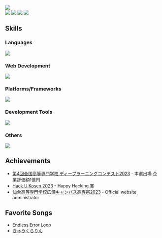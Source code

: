 ![](https://komarev.com/ghpvc/?username=raptech-jp)  
![](https://github-profile-summary-cards.vercel.app/api/cards/profile-details?username=raptech-jp&theme=dracula)
![](https://github-readme-stats.vercel.app/api?username=raptech-jp&count_private=true&show_icons=true&theme=dracula)
![](https://github-readme-stats.vercel.app/api/top-langs/?username=raptech-jp&layout=compact&theme=dracula)
![](https://github-profile-trophy.vercel.app/?username=raptech-jp&theme=onedark)
## Skills
### Languages
![](https://skillicons.dev/icons?i=js,ts,c,cpp,cs,java,py)
### Web Development
![](https://skillicons.dev/icons?i=html,css,react,nextjs,flask,tailwind,bootstrap)
### Platforms/Frameworks
![](https://skillicons.dev/icons?i=wordpress,docker,raspberrypi,linux,gcp)
### Development Tools
![](https://skillicons.dev/icons?i=nginx,github,vim,emacs,vscode,visualstudio)
### Others
![](https://skillicons.dev/icons?i=md,discord)

## Achievements
- [第4回全国高等専門学校 ディープラーニングコンテスト2023](https://dcon.ai/2023/) - 本選出場 企業評価額1億円
- [Hack U Kosen 2023](https://hacku.yahoo.co.jp/kosen2023/) - Happy Hacking 賞
- [仙台高等専門学校広瀬キャンパス高専祭2023](https://fest-snct.jp/2023/) - Official website administrator

## Favorite Songs
- [Endless Error Loop](https://www.youtube.com/watch?v=0uLwC9uuT6k)
- [きゅうくらりん](https://www.youtube.com/watch?v=2b1IexhKPz4)

